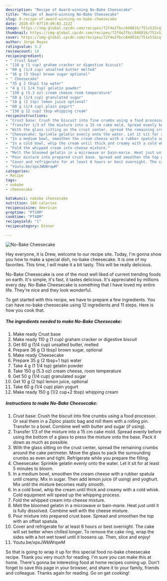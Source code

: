 ```yaml
---
description: "Recipe of Award-winning No-Bake Cheesecake"
title: "Recipe of Award-winning No-Bake Cheesecake"
slug: 9-recipe-of-award-winning-no-bake-cheesecake
date: 2020-07-07T19:49:03.222Z
image: https://img-global.cpcdn.com/recipes/72f4e2fbcc840816/751x532cq70/no-bake-cheesecake-recipe-main-photo.jpg
thumbnail: https://img-global.cpcdn.com/recipes/72f4e2fbcc840816/751x532cq70/no-bake-cheesecake-recipe-main-photo.jpg
cover: https://img-global.cpcdn.com/recipes/72f4e2fbcc840816/751x532cq70/no-bake-cheesecake-recipe-main-photo.jpg
author: Jorge Reyes
ratingvalue: 3.2
reviewcount: 14
recipeingredient:
- " Crust base"
- "110 g (1 cup) graham cracker or digestive biscuit"
- "60 g (1/4 cup) unsalted butter melted"
- "36 g (3 tbsp) brown sugar optional"
- " Cheesecake"
- "35 g 2 tbsp1 tsp water"
- "4 g (1 1/4 tsp) gelatin powder"
- "150 g (5.3 oz) cream cheese room temperature"
- "50 g (1/4 cup) granulated sugar"
- "10 g (2 tsp) lemon juice optional"
- "60 g (1/4 cup) plain yogurt"
- "150 g 12 cup2 tbsp whipping cream"
recipeinstructions:
- "Crust base: Crush the biscuit into fine crumbs using a food processor. Or seal them in a Ziploc plastic bag and roll them with a rolling pin. Transfer to a bowl. Combine well with butter and sugar (if using)."
- "Transfer 1/3 of the mixture into a 15 cm cake mold. Spread evenly before using the bottom of a glass to press the mixture onto the base. Pack it down as much as possible."
- "With the glass sitting on the crust center, spread the remaining crumbs around the cake perimeter. Move the glass to pack the surrounding crumbs as even and tight. Refrigerate while you prepare the filling."
- "Cheesecake: Sprinkle gelatin evenly onto the water. Let it sit for at least 5 minutes to bloom."
- "In a medium bowl, smoothen the cream cheese with a rubber spatula until creamy. Mix in sugar. Then add lemon juice (if using) and yoghurt. Mix until the mixture becomes really smooth."
- "In a cold bowl, whip the cream until thick and creamy with a cold whisk. Cold equipment will speed up the whipping process."
- "Fold the whipped cream into cheese mixture."
- "Melt the bloomed gelatin in a microwave or bain-marie. Heat just until it is fully dissolved. Combine well with the cheese mixture."
- "Pour mixture into prepared crust base. Spread and smoothen the top with an offset spatula."
- "Cover and refrigerate for at least 6 hours or best overnight. The cake will set better when chilled longer. To remove the cake ring, wrap the sides with a hot wet towel until it loosens up. Then, slice and enjoy!"
- "Youtu.be/xpxJWbWrqwM"
categories:
- Recipe
tags:
- nobake
- cheesecake

katakunci: nobake cheesecake 
nutrition: 168 calories
recipecuisine: American
preptime: "PT19M"
cooktime: "PT48M"
recipeyield: "1"
recipecategory: Dinner

---
```



![No-Bake Cheesecake](https://img-global.cpcdn.com/recipes/72f4e2fbcc840816/751x532cq70/no-bake-cheesecake-recipe-main-photo.jpg)

Hey everyone, it is Drew, welcome to our recipe site. Today, I'm gonna show you how to make a special dish, no-bake cheesecake. It is one of my favorites. This time, I will make it a bit tasty. This will be really delicious.



No-Bake Cheesecake is one of the most well liked of current trending foods on earth. It's simple, it's fast, it tastes delicious. It's appreciated by millions every day. No-Bake Cheesecake is something that I have loved my entire life. They're nice and they look wonderful.


To get started with this recipe, we have to prepare a few ingredients. You can have no-bake cheesecake using 12 ingredients and 11 steps. Here is how you cook that.

##### The ingredients needed to make No-Bake Cheesecake:

1. Make ready  Crust base
1. Make ready 110 g (1 cup) graham cracker or digestive biscuit
1. Get 60 g (1/4 cup) unsalted butter, melted
1. Prepare 36 g (3 tbsp) brown sugar, optional
1. Make ready  Cheesecake
1. Prepare 35 g (2 tbsp+1 tsp) water
1. Take 4 g (1 1/4 tsp) gelatin powder
1. Take 150 g (5.3 oz) cream cheese, room temperature
1. Get 50 g (1/4 cup) granulated sugar
1. Get 10 g (2 tsp) lemon juice, optional
1. Take 60 g (1/4 cup) plain yogurt
1. Make ready 150 g (1/2 cup+2 tbsp) whipping cream




##### Instructions to make No-Bake Cheesecake:

1. Crust base: Crush the biscuit into fine crumbs using a food processor. Or seal them in a Ziploc plastic bag and roll them with a rolling pin. Transfer to a bowl. Combine well with butter and sugar (if using).
1. Transfer 1/3 of the mixture into a 15 cm cake mold. Spread evenly before using the bottom of a glass to press the mixture onto the base. Pack it down as much as possible.
1. With the glass sitting on the crust center, spread the remaining crumbs around the cake perimeter. Move the glass to pack the surrounding crumbs as even and tight. Refrigerate while you prepare the filling.
1. Cheesecake: Sprinkle gelatin evenly onto the water. Let it sit for at least 5 minutes to bloom.
1. In a medium bowl, smoothen the cream cheese with a rubber spatula until creamy. Mix in sugar. Then add lemon juice (if using) and yoghurt. Mix until the mixture becomes really smooth.
1. In a cold bowl, whip the cream until thick and creamy with a cold whisk. Cold equipment will speed up the whipping process.
1. Fold the whipped cream into cheese mixture.
1. Melt the bloomed gelatin in a microwave or bain-marie. Heat just until it is fully dissolved. Combine well with the cheese mixture.
1. Pour mixture into prepared crust base. Spread and smoothen the top with an offset spatula.
1. Cover and refrigerate for at least 6 hours or best overnight. The cake will set better when chilled longer. To remove the cake ring, wrap the sides with a hot wet towel until it loosens up. Then, slice and enjoy!
1. Youtu.be/xpxJWbWrqwM




So that is going to wrap it up for this special food no-bake cheesecake recipe. Thank you very much for reading. I'm sure you can make this at home. There's gonna be interesting food at home recipes coming up. Don't forget to save this page in your browser, and share it to your family, friends and colleague. Thanks again for reading. Go on get cooking!
